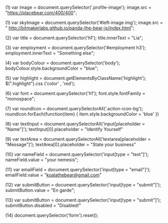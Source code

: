 (1)
var image = document.querySelector('.profile-image');
image.src = "https://placebear.com/400/400";

(1)
var skyImage = document.querySelector('#left-image img');
image.src = " http://bitmakerlabs.github.io/panda-the-bear-js/index.html";

(2)
var title = document.querySelector('h1');
title.innerText = "Lia";

(3)
var employment = document.querySelector('#employment h3');
employment.innerText = "Something else";

(4)
var bodyColour = document.querySelector('body');
bodyColour.style.backgroundColor = "blue";

(5)
var highlight = document.getElementsByClassName('highlight');
$(".highlight").css ('color' , 'red');

(6)
var font = document.querySelector('h1');
font.style.fontFamily = "monospace";

(7)
var roundIcon = document.querySelectorAll('.action-icon-bg');
roundIcon.forEach(function(item) { item.style.backgroundColor = 'blue' })

(8)
var textInput = document.querySelectorAll('input[placeholder = "Name"]');
textInput[0].placeholder = "Identify Yourself"

(9)
var textArea = document.querySelectorAll('textarea[placeholder = "Message"]');
textArea[0].placeholder = "State your business"

(10)
var nameField = document.querySelector('input[type = "text"]');
nameField.value = "your nemesis";

(11)
var emailField = document.querySelector('input[type = "email"]');
emailField.value = "koalathebear@gmail.com"

(12)
var submitButton = document.querySelector('input[type = "submit"]');
submitButton.value = "En garde";

(13)
var submitButton = document.querySelector('input[type = "submit"]');
submitButton.disabled = "Disabled!"

(14)
document.querySelector('form').reset();
